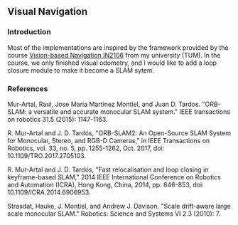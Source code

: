 ## Visual Navigation

### Introduction

Most of the implementations are inspired by the framework provided by the course [Vision-based Navigation IN2106](https://vision.in.tum.de/teaching/ws2022/visnav_ws2022) from my university (TUM). In the course, we only finished visual odometry, and I would like to add a loop closure module to make it become a SLAM sytem.

### References

Mur-Artal, Raul, Jose Maria Martinez Montiel, and Juan D. Tardos. "ORB-SLAM: a versatile and accurate monocular SLAM system." IEEE transactions on robotics 31.5 (2015): 1147-1163.

R. Mur-Artal and J. D. Tardós, "ORB-SLAM2: An Open-Source SLAM System for Monocular, Stereo, and RGB-D Cameras," in IEEE Transactions on Robotics, vol. 33, no. 5, pp. 1255-1262, Oct. 2017, doi: 10.1109/TRO.2017.2705103.

R. Mur-Artal and J. D. Tardós, "Fast relocalisation and loop closing in keyframe-based SLAM," 2014 IEEE International Conference on Robotics and Automation (ICRA), Hong Kong, China, 2014, pp. 846-853, doi: 10.1109/ICRA.2014.6906953.

Strasdat, Hauke, J. Montiel, and Andrew J. Davison. "Scale drift-aware large scale monocular SLAM." Robotics: Science and Systems VI 2.3 (2010): 7.
